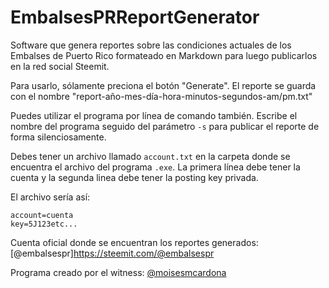 # EmbalsesPRReportGenerator
Software que genera reportes sobre las condiciones actuales de los Embalses de Puerto Rico formateado en Markdown para luego publicarlos en la red social Steemit.

Para usarlo, sólamente preciona el botón "Generate". El reporte se guarda con el nombre "report-año-mes-día-hora-minutos-segundos-am/pm.txt"

Puedes utilizar el programa por línea de comando también. Escribe el nombre del programa seguido del parámetro `-s` para publicar el reporte de forma silenciosamente.

Debes tener un archivo llamado `account.txt` en la carpeta donde se encuentra el archivo del programa `.exe`.
La primera línea debe tener la cuenta y la segunda linea debe tener la posting key privada.

El archivo sería así:
```
account=cuenta
key=5J123etc...
```

Cuenta oficial donde se encuentran los reportes generados: [@embalsespr]https://steemit.com/@embalsespr  

Programa creado por el witness: [@moisesmcardona](https://steemit.com/@moisesmcardona)

